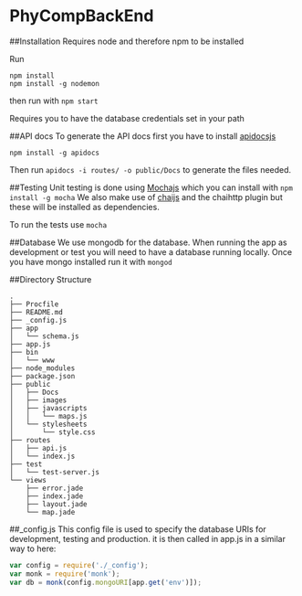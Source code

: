 # PhyCompBackEnd

##Installation
Requires node and therefore npm to be installed

Run 
```
npm install
npm install -g nodemon
```
                
then run with `npm start`

Requires you to have the database credentials set in your path

##API docs
To generate the API docs first you have to install [apidocsjs](http://apidocjs.com)

`npm install -g apidocs`

Then run `apidocs -i routes/ -o public/Docs` to generate the files needed.

##Testing
Unit testing is done using [Mochajs](http://mochajs.org) which you can install with `npm install -g mocha`
We also make use of [chaijs](http://chaijs.com) and the chaihttp plugin but these will be installed as dependencies.

To run the tests use `mocha`

##Database
We use mongodb for the database. When running the app as development or test you will need to have a database running locally. Once you have mongo installed run it with `mongod`

##Directory Structure
```
.
├── Procfile
├── README.md
├── _config.js
├── app
│   └── schema.js
├── app.js
├── bin
│   └── www
├── node_modules
├── package.json
├── public
│   ├── Docs
│   ├── images
│   ├── javascripts
│   │   └── maps.js
│   └── stylesheets
│       └── style.css
├── routes
│   ├── api.js
│   └── index.js
├── test
│   └── test-server.js
└── views
    ├── error.jade
    ├── index.jade
    ├── layout.jade
    └── map.jade

```

##_config.js
This config file is used to specify the database URIs for development, testing and production. 
it is then called in app.js in a similar way to here:
``` javascript
var config = require('./_config');
var monk = require('monk');
var db = monk(config.mongoURI[app.get('env')]);
```
